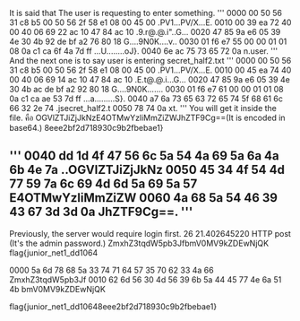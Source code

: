 It is said that The user is requesting to enter something.
'''
0000   00 50 56 31 c8 b5 00 50 56 2f 58 e1 08 00 45 00   .PV1...PV/X...E.
0010   00 39 ea 72 40 00 40 06 69 22 ac 10 47 84 ac 10   .9.r@.@.i"..G...
0020   47 85 9a e6 05 39 4e 30 4b 92 de bf a2 76 80 18   G....9N0K....v..
0030   01 f6 e7 55 00 00 01 01 08 0a c1 ca 6f 4a 7d ff   ...U........oJ}.
0040   6e ac 75 73 65 72 0a                              n.user.
'''
And the next one is to say user is entering secret_half2.txt 
'''
0000   00 50 56 31 c8 b5 00 50 56 2f 58 e1 08 00 45 00   .PV1...PV/X...E.
0010   00 45 ea 74 40 00 40 06 69 14 ac 10 47 84 ac 10   .E.t@.@.i...G...
0020   47 85 9a e6 05 39 4e 30 4b ac de bf a2 92 80 18   G....9N0K.......
0030   01 f6 e7 61 00 00 01 01 08 0a c1 ca ae 53 7d ff   ...a.........S}.
0040   a7 6a 73 65 63 72 65 74 5f 68 61 6c 66 32 2e 74   .jsecret_half2.t
0050   78 74 0a                                          xt.
'''
You will get it inside the file.
คือ OGVlZTJiZjJkNzE4OTMwYzliMmZiZWJhZTF9Cg==(It is encoded in base64.)
8eee2bf2d718930c9b2fbebae1}

'''
0040   dd 1d 4f 47 56 6c 5a 54 4a 69 5a 6a 4a 6b 4e 7a   ..OGVlZTJiZjJkNz
0050   45 34 4f 54 4d 77 59 7a 6c 69 4d 6d 5a 69 5a 57   E4OTMwYzliMmZiZW
0060   4a 68 5a 54 46 39 43 67 3d 3d 0a                  JhZTF9Cg==.
'''
--------------------------

Previously, the server would require login first.
26 21.402645220 HTTP post (It's the admin password.)
ZmxhZ3tqdW5pb3JfbmV0MV9kZDEwNjQK
flag{junior_net1_dd1064

0000   5a 6d 78 68 5a 33 74 71 64 57 35 70 62 33 4a 66   ZmxhZ3tqdW5pb3Jf
0010   62 6d 56 30 4d 56 39 6b 5a 44 45 77 4e 6a 51 4b   bmV0MV9kZDEwNjQK

flag{junior_net1_dd10648eee2bf2d718930c9b2fbebae1}
